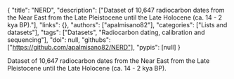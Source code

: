 {
  "title": "NERD",
  "description": ["Dataset of 10,647 radiocarbon dates from the Near East from the Late Pleistocene until the Late Holocene (ca. 14 - 2 kya BP)."],
  "links": {},
  "authors": ["apalmisano82"],
  "categories": ["Lists and datasets"],
  "tags": ["Datasets", "Radiocarbon dating, calibration and sequencing"],
  "doi": null,
  "githubs": ["https://github.com/apalmisano82/NERD"],
  "pypis": [null]
}

<!-- Generated by csv2md.R – do not edit by hand -->

Dataset of 10,647 radiocarbon dates from the Near East from the Late Pleistocene until the Late Holocene (ca. 14 - 2 kya BP).